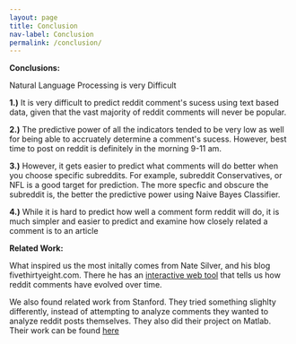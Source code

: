 ```yaml
---
layout: page
title: Conclusion
nav-label: Conclusion
permalink: /conclusion/
---
```


<b>Conclusions:</b>

Natural Language Processing is very Difficult 

<b>1.)</b> It is very difficult to predict reddit comment's sucess using text based data, given that the vast majority of reddit comments will never be popular.

<b>2.)</b> The predictive power of all the indicators tended to be very low as well for being able to accruately determine a comment's sucess. However, best time to post on reddit is definitely in the morning 9-11 am. 

<b>3.)</b> However, it gets easier to predict what comments will do better when you choose specific subreddits. For example, subreddit Conservatives, or NFL is a good target for prediction. The more specfic and obscure the subreddit is, the better the predictive power using Naive Bayes Classifier.

<b>4.)</b> While it is hard to predict how well a comment form reddit will do, it is much simpler and easier to predict and examine how closely related a comment is to an article

<b> Related Work: </b>

What inspired us the most initally comes from Nate Silver, and his blog fivethirtyeight.com. There he has an <a href="http://projects.fivethirtyeight.com/reddit-ngram/?keyword=doge.dog&start=20071015&end=20150831&smoothing=10">interactive web tool</a> that tells us how reddit comments have evolved over time.


We also found related work from Stanford. They tried something slighlty differently, instead of attempting to analyze comments they wanted to analyze reddit posts themselves. They also did their project on Matlab. Their work can be found 
<a href="http://cs229.stanford.edu/proj2012/ZamoshchinSegall-PredictingRedditPostPopularity.pdf">here</a> 
